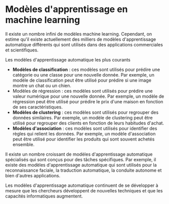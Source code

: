 # **Modèles d'apprentissage en machine learning**

Il existe un nombre infini de modèles machine learning. Cependant, on estime qu'il existe actuellement des milliers de modèles d'apprentissage automatique différents qui sont utilisés dans des applications commerciales et scientifiques.

Les modèles d'apprentissage automatique les plus courants  
* **Modèles de classification** : ces modèles sont utilisés pour prédire une catégorie ou une classe pour une nouvelle donnée. Par exemple, un modèle de classification peut être utilisé pour prédire si une image montre un chat ou un chien.
* Modèles de régression : ces modèles sont utilisés pour prédire une valeur numérique pour une nouvelle donnée. Par exemple, un modèle de régression peut être utilisé pour prédire le prix d'une maison en fonction de ses caractéristiques.
* **Modèles de clustering** : ces modèles sont utilisés pour regrouper des données similaires. Par exemple, un modèle de clustering peut être utilisé pour regrouper des clients en fonction de leurs habitudes d'achat.
* **Modèles d'association** : ces modèles sont utilisés pour identifier des règles qui relient les données. Par exemple, un modèle d'association peut être utilisé pour identifier les produits qui sont souvent achetés ensemble.

Il existe un nombre croissant de modèles d'apprentissage automatique spécialisés qui sont conçus pour des tâches spécifiques. Par exemple, il existe des modèles d'apprentissage automatique qui sont utilisés pour la reconnaissance faciale, la traduction automatique, la conduite autonome et bien d'autres applications.

Les modèles d'apprentissage automatique continuent de se développer à mesure que les chercheurs développent de nouvelles techniques et que les capacités informatiques augmentent.